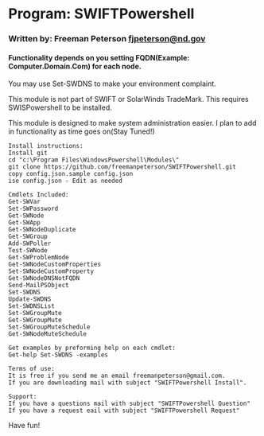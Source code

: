 
# Program:            SWIFTPowershell
### Written by:         Freeman Peterson fjpeterson@nd.gov
#### Functionality depends on you setting FQDN(Example: Computer.Domain.Com) for each node. 
You may use Set-SWDNS to make your environment complaint. 

This module is not part of SWIFT or SolarWinds TradeMark.
This requires SWISPowershell to be installed.

This module is designed to make system administration easier. I plan to add in functionality as time goes on(Stay Tuned!)


```
Install instructions:
Install git
cd "c:\Program Files\WindowsPowershell\Modules\"
git clone https://github.com/freemanpeterson/SWIFTPowershell.git
copy config.json.sample config.json
ise config.json - Edit as needed
````
```
Cmdlets Included:
Get-SWVar
Set-SWPassword
Get-SWNode
Get-SWApp
Get-SWNodeDuplicate
Get-SWGroup
Add-SWPoller
Test-SWNode
Get-SWProblemNode
Get-SWNodeCustomProperties
Set-SWNodeCustomProperty
Get-SWNodeDNSNotFQDN
Send-MailPSObject
Set-SWDNS
Update-SWDNS
Set-SWDNSList
Set-SWGroupMute
Get-SWGroupMute
Set-SWGroupMuteSchedule
Get-SWNodeMuteSchedule
```
```
Get examples by preforming help on each cmdlet:
Get-help Set-SWDNS -examples
```

```
Terms of use: 
It is free if you send me an email freemanpeterson@gmail.com. 
If you are downloading mail with subject "SWIFTPowershell Install".

Support:
If you have a questions mail with subject "SWIFTPowershell Question"
If you have a request eail with subject "SWIFTPowershell Request"
````
Have fun!
